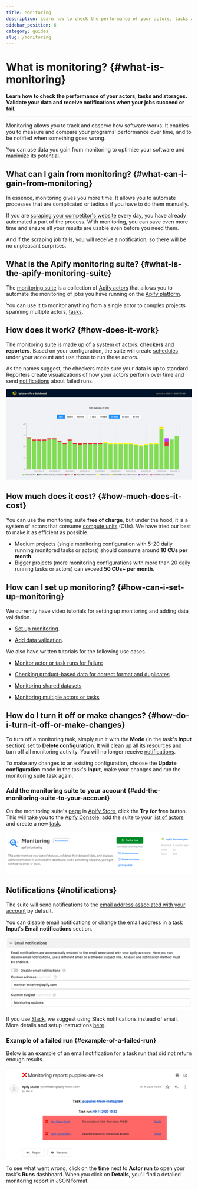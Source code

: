 ```yaml
---
title: Monitoring
description: Learn how to check the performance of your actors, tasks and storages. Validate your data and receive notifications when your jobs succeed or fail.
sidebar_position: 6
category: guides
slug: /monitoring
---
```


# What is monitoring? {#what-is-monitoring}

**Learn how to check the performance of your actors, tasks and storages. Validate your data and receive notifications when your jobs succeed or fail.**

---

Monitoring allows you to track and observe how software works. It enables you to measure and compare your programs' performance over time, and to be notified when something goes wrong.

You can use data you gain from monitoring to optimize your software and maximize its potential.

## What can I gain from monitoring? {#what-can-i-gain-from-monitoring}

In essence, monitoring gives you more time. It allows you to automate processes that are complicated or tedious if you have to do them manually.

If you are [scraping your competitor's website](https://www.youtube.com/watch?v=BsidLZKdYWQ) every day, you have already automated a part of the process. With monitoring, you can save even more time and ensure all your results are usable even before you need them.

And if the scraping job fails, you will receive a notification, so there will be no unpleasant surprises.

## What is the Apify monitoring suite? {#what-is-the-apify-monitoring-suite}

The [monitoring suite](https://apify.com/apify/monitoring) is a collection of [Apify actors](../actors/index.md) that allows you to automate the monitoring of jobs you have running on the [Apify platform](https://apify.com).

You can use it to monitor anything from a single actor to complex projects spanning multiple actors, [tasks](../actors/tasks.md).

## How does it work? {#how-does-it-work}

The monitoring suite is made up of a system of actors: **checkers** and **reporters**. Based on your configuration, the suite will create [schedules](../schedules.md) under your account and use those to run these actors.

As the names suggest, the checkers make sure your data is up to standard. Reporters create visualizations of how your actors perform over time and send [notifications](#notifications) about failed runs.

![Monitoring dashboard](./images/monitoring-dashboard.png)

## How much does it cost? {#how-much-does-it-cost}

You can use the monitoring suite **free of charge**, but under the hood, it is a system of actors that consume [compute units](https://help.apify.com/en/articles/3490384-what-is-a-compute-unit) (CUs). We have tried our best to make it as efficient as possible.

* Medium projects (single monitoring configuration with 5-20 daily running monitored tasks or actors) should consume around **10 CUs per month**.
* Bigger projects (more monitoring configurations with more than 20 daily running tasks or actors) can exceed **50 CUs+ per month**.

## How can I set up monitoring? {#how-can-i-set-up-monitoring}

We currently have video tutorials for setting up monitoring and adding data validation.

* [Set up monitoring](https://www.youtube.com/watch?v=bLVk5dkFA7Y).

* [Add data validation](https://www.youtube.com/watch?v=Yha8X4cLtw8).

We also have written tutorials for the following use cases.

* [Monitor actor or task runs for failure](./actor_or_task_run_failure.md)

* [Checking product-based data for correct format and duplicates](./check_data_quality.md)

* [Monitoring shared datasets](./monitor_shared_datasets.md)

* [Monitoring multiple actors or tasks](./monitor_multiple_tasks.md)

## How do I turn it off or make changes? {#how-do-i-turn-it-off-or-make-changes}

To turn off a monitoring task, simply run it with the **Mode** (in the task's **Input** section) set to **Delete configuration**. It will clean up all its resources and turn off all monitoring activity. You will no longer receive [notifications](#notifications).

To make any changes to an existing configuration, choose the **Update configuration** mode in the task's **Input**, make your changes and run the monitoring suite task again.

### Add the monitoring suite to your account {#add-the-monitoring-suite-to-your-account}

On the monitoring suite's [page]((https://apify.com/apify/monitoring)) in [Apify Store](https://apify.com/store), click the **Try for free** button. This will take you to the [Apify Console](https://console.apify.com), add the suite to your [list of actors](https://console.apify.com/actors) and create a new [task](../actors/tasks.md).

![Monitoring actor in Apify Store](./images/monitoring-in-store.png)

## Notifications {#notifications}

The suite will send notifications to the [email address associated with your account](https://console.apify.com/account) by default.

You can disable email notifications or change the email address in a task **Input**'s **Email notifications** section.

![Customize notifications](./images/customize-notifications.png)

If you use [Slack](https://slack.com/), we suggest using Slack notifications instead of email. More details and setup instructions [here](https://apify.com/apify/monitoring#notifications).

### Example of a failed run {#example-of-a-failed-run}

Below is an example of an email notification for a task run that did not return enough results.

![Failed run example](./images/puppies-failed-run.png)

To see what went wrong, click on the **time** next to **Actor run** to open your task's **Runs** dashboard. When you click on **Details**, you'll find a detailed monitoring report in JSON format.
